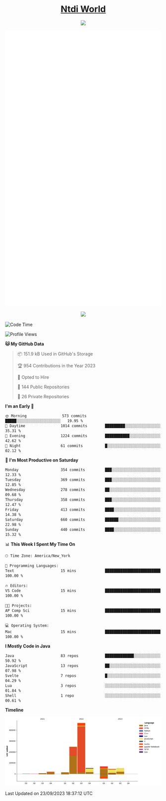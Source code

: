 <h1 align="center"><a href="https://www.ntdi.world">Ntdi World</a></h1>
<p align="center">
  <a href="https://github.com/n-tdi"><img src="https://readme-typing-svg.herokuapp.com?lines=FullStack+Developer;Web+Developer;Open-Source+Enthusiast;Java+Developer;Spigot-API%20Developer;&center=true&width=500&height=50"></a>
</p>

<div align="center">
  <img src="/github-metrics.svg"></img>
  
  <img src="https://komarev.com/ghpvc/?username=n-tdi&color=green"></img>
</div>

<!-- May use later.. idk -->
<!-- <a href="http://www.github.com/n-tdi"><img src="https://github-readme-stats.vercel.app/api?username=n-tdi&show_icons=true&hide=&count_private=true&title_color=0891b2&text_color=ffffff&icon_color=0891b2&bg_color=1c1917&hide_border=true&show_icons=true" alt="n-tdi's GitHub stats" /></a> -->

<!--START_SECTION:waka-->
![Code Time](http://img.shields.io/badge/Code%20Time-290%20hrs%2058%20mins-blue)

![Profile Views](http://img.shields.io/badge/Profile%20Views-0-blue)

**🐱 My GitHub Data** 

> 📦 151.9 kB Used in GitHub's Storage 
 > 
> 🏆 954 Contributions in the Year 2023
 > 
> 💼 Opted to Hire
 > 
> 📜 144 Public Repositories 
 > 
> 🔑 26 Private Repositories 
 > 
**I'm an Early 🐤** 

```text
🌞 Morning                573 commits         █████░░░░░░░░░░░░░░░░░░░░   19.95 % 
🌆 Daytime                1014 commits        █████████░░░░░░░░░░░░░░░░   35.31 % 
🌃 Evening                1224 commits        ███████████░░░░░░░░░░░░░░   42.62 % 
🌙 Night                  61 commits          █░░░░░░░░░░░░░░░░░░░░░░░░   02.12 % 
```
📅 **I'm Most Productive on Saturday** 

```text
Monday                   354 commits         ███░░░░░░░░░░░░░░░░░░░░░░   12.33 % 
Tuesday                  369 commits         ███░░░░░░░░░░░░░░░░░░░░░░   12.85 % 
Wednesday                278 commits         ██░░░░░░░░░░░░░░░░░░░░░░░   09.68 % 
Thursday                 358 commits         ███░░░░░░░░░░░░░░░░░░░░░░   12.47 % 
Friday                   413 commits         ████░░░░░░░░░░░░░░░░░░░░░   14.38 % 
Saturday                 660 commits         ██████░░░░░░░░░░░░░░░░░░░   22.98 % 
Sunday                   440 commits         ████░░░░░░░░░░░░░░░░░░░░░   15.32 % 
```


📊 **This Week I Spent My Time On** 

```text
🕑︎ Time Zone: America/New_York

💬 Programming Languages: 
Text                     15 mins             █████████████████████████   100.00 % 

🔥 Editors: 
VS Code                  15 mins             █████████████████████████   100.00 % 

🐱‍💻 Projects: 
AP Comp Sci              15 mins             █████████████████████████   100.00 % 

💻 Operating System: 
Mac                      15 mins             █████████████████████████   100.00 % 
```

**I Mostly Code in Java** 

```text
Java                     83 repos            █████████████░░░░░░░░░░░░   50.92 % 
JavaScript               13 repos            ██░░░░░░░░░░░░░░░░░░░░░░░   07.98 % 
Svelte                   7 repos             █░░░░░░░░░░░░░░░░░░░░░░░░   04.29 % 
Lua                      3 repos             ░░░░░░░░░░░░░░░░░░░░░░░░░   01.84 % 
Shell                    1 repo              ░░░░░░░░░░░░░░░░░░░░░░░░░   00.61 % 
```



**Timeline**

![Lines of Code chart](https://raw.githubusercontent.com/n-tdi/n-tdi/main/assets/bar_graph.png)


 Last Updated on 23/09/2023 18:37:12 UTC
<!--END_SECTION:waka-->
